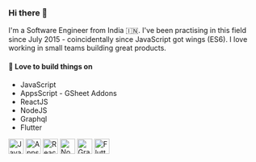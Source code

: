 ### Hi there 👋
I'm a Software Engineer from India 🇮🇳. I've been practising in this field since July 2015 - coincidentally since JavaScript got wings (ES6). I love working in small teams building great products.

#### 🏰 Love to build things on
- JavaScript 
- AppsScript - GSheet Addons
- ReactJS
- NodeJS
- Graphql
- Flutter

<img alt="JavaScript" src="https://user-images.githubusercontent.com/12785973/222378317-bbb6f5b6-e8de-4055-8128-0b75be12f8ba.png" height="30px" /> <img alt="AppsScript" src="https://user-images.githubusercontent.com/12785973/222375795-1c303681-f874-4a28-9c08-c47df733d578.png" height="30px" /> <img alt="React JS" src="https://user-images.githubusercontent.com/12785973/222382390-25f86814-52b9-4187-89b0-d3c8dae6479a.png" height="30px" /> <img  alt="NodeJS" src="https://user-images.githubusercontent.com/12785973/222382753-7ec99fb9-1224-4cd7-b16b-608e9f561f0c.png" height="30px" /> <img alt="Graphql" src="https://user-images.githubusercontent.com/12785973/222383107-deb0892b-ed49-4134-8c11-d9d6155020e9.png" height="30px" /> <img alt="Flutter" src="https://user-images.githubusercontent.com/12785973/222401859-48dfd668-3d42-4f36-9591-fb335654a564.png" height="30px" />


<!--
**vigneshTheDev/vigneshTheDev** is a ✨ _special_ ✨ repository because its `README.md` (this file) appears on your GitHub profile.

Here are some ideas to get you started:

- 🔭 I’m currently working on ...
- 🌱 I’m currently learning ...
- 👯 I’m looking to collaborate on ...
- 🤔 I’m looking for help with ...
- 💬 Ask me about ...
- 📫 How to reach me: ...
- 😄 Pronouns: ...
- ⚡ Fun fact: ...
-->
